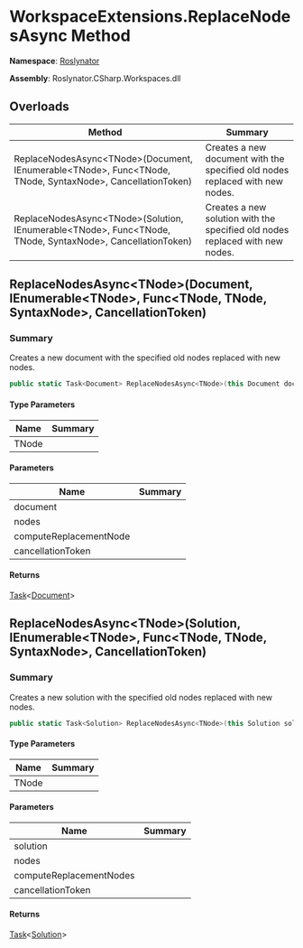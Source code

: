 # WorkspaceExtensions\.ReplaceNodesAsync Method

**Namespace**: [Roslynator](../../README.md)

**Assembly**: Roslynator\.CSharp\.Workspaces\.dll

## Overloads

| Method | Summary |
| ------ | ------- |
| ReplaceNodesAsync\<TNode>\(Document, IEnumerable\<TNode>, Func\<TNode, TNode, SyntaxNode>, CancellationToken\) | Creates a new document with the specified old nodes replaced with new nodes\. |
| ReplaceNodesAsync\<TNode>\(Solution, IEnumerable\<TNode>, Func\<TNode, TNode, SyntaxNode>, CancellationToken\) | Creates a new solution with the specified old nodes replaced with new nodes\. |

## ReplaceNodesAsync\<TNode>\(Document, IEnumerable\<TNode>, Func\<TNode, TNode, SyntaxNode>, CancellationToken\)<a name="Roslynator_WorkspaceExtensions_ReplaceNodesAsync__1_Microsoft_CodeAnalysis_Document_System_Collections_Generic_IEnumerable___0__System_Func___0___0_Microsoft_CodeAnalysis_SyntaxNode__System_Threading_CancellationToken_"></a>

### Summary

Creates a new document with the specified old nodes replaced with new nodes\.

```csharp
public static Task<Document> ReplaceNodesAsync<TNode>(this Document document, IEnumerable<TNode> nodes, Func<TNode, TNode, SyntaxNode> computeReplacementNode, CancellationToken cancellationToken = default(CancellationToken)) where TNode : Microsoft.CodeAnalysis.SyntaxNode
```

#### Type Parameters

| Name | Summary |
| ---- | ------- |
| TNode | |

#### Parameters

| Name | Summary |
| ---- | ------- |
| document | |
| nodes | |
| computeReplacementNode | |
| cancellationToken | |

#### Returns

[Task](https://docs.microsoft.com/en-us/dotnet/api/system.threading.tasks.task-1)\<[Document](https://docs.microsoft.com/en-us/dotnet/api/microsoft.codeanalysis.document)>

## ReplaceNodesAsync\<TNode>\(Solution, IEnumerable\<TNode>, Func\<TNode, TNode, SyntaxNode>, CancellationToken\)<a name="Roslynator_WorkspaceExtensions_ReplaceNodesAsync__1_Microsoft_CodeAnalysis_Document_System_Collections_Generic_IEnumerable___0__System_Func___0___0_Microsoft_CodeAnalysis_SyntaxNode__System_Threading_CancellationToken_"></a>

### Summary

Creates a new solution with the specified old nodes replaced with new nodes\.

```csharp
public static Task<Solution> ReplaceNodesAsync<TNode>(this Solution solution, IEnumerable<TNode> nodes, Func<TNode, TNode, SyntaxNode> computeReplacementNodes, CancellationToken cancellationToken = default(CancellationToken)) where TNode : Microsoft.CodeAnalysis.SyntaxNode
```

#### Type Parameters

| Name | Summary |
| ---- | ------- |
| TNode | |

#### Parameters

| Name | Summary |
| ---- | ------- |
| solution | |
| nodes | |
| computeReplacementNodes | |
| cancellationToken | |

#### Returns

[Task](https://docs.microsoft.com/en-us/dotnet/api/system.threading.tasks.task-1)\<[Solution](https://docs.microsoft.com/en-us/dotnet/api/microsoft.codeanalysis.solution)>

